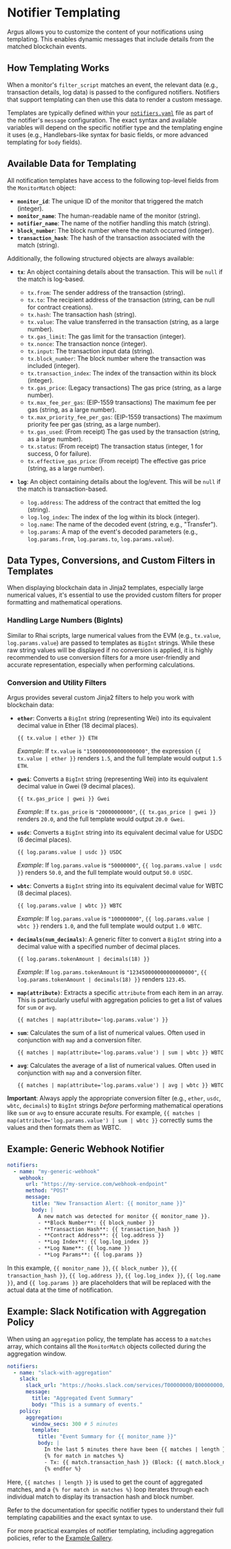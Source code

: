 # Notifier Templating

Argus allows you to customize the content of your notifications using templating. This enables dynamic messages that include details from the matched blockchain events.

## How Templating Works

When a monitor's `filter_script` matches an event, the relevant data (e.g., transaction details, log data) is passed to the configured notifiers. Notifiers that support templating can then use this data to render a custom message.

Templates are typically defined within your [`notifiers.yaml`](./notifiers_yaml.md) file as part of the notifier's `message` configuration. The exact syntax and available variables will depend on the specific notifier type and the templating engine it uses (e.g., Handlebars-like syntax for basic fields, or more advanced templating for `body` fields).

## Available Data for Templating

All notification templates have access to the following top-level fields from the `MonitorMatch` object:

*   **`monitor_id`**: The unique ID of the monitor that triggered the match (integer).
*   **`monitor_name`**: The human-readable name of the monitor (string).
*   **`notifier_name`**: The name of the notifier handling this match (string).
*   **`block_number`**: The block number where the match occurred (integer).
*   **`transaction_hash`**: The hash of the transaction associated with the match (string).

Additionally, the following structured objects are always available:

*   **`tx`**: An object containing details about the transaction. This will be `null` if the match is log-based.
    *   `tx.from`: The sender address of the transaction (string).
    *   `tx.to`: The recipient address of the transaction (string, can be null for contract creations).
    *   `tx.hash`: The transaction hash (string).
    *   `tx.value`: The value transferred in the transaction (string, as a large number).
    *   `tx.gas_limit`: The gas limit for the transaction (integer).
    *   `tx.nonce`: The transaction nonce (integer).
    *   `tx.input`: The transaction input data (string).
    *   `tx.block_number`: The block number where the transaction was included (integer).
    *   `tx.transaction_index`: The index of the transaction within its block (integer).
    *   `tx.gas_price`: (Legacy transactions) The gas price (string, as a large number).
    *   `tx.max_fee_per_gas`: (EIP-1559 transactions) The maximum fee per gas (string, as a large number).
    *   `tx.max_priority_fee_per_gas`: (EIP-1559 transactions) The maximum priority fee per gas (string, as a large number).
    *   `tx.gas_used`: (From receipt) The gas used by the transaction (string, as a large number).
    *   `tx.status`: (From receipt) The transaction status (integer, 1 for success, 0 for failure).
    *   `tx.effective_gas_price`: (From receipt) The effective gas price (string, as a large number).

*   **`log`**: An object containing details about the log/event. This will be `null` if the match is transaction-based.
    *   `log.address`: The address of the contract that emitted the log (string).
    *   `log.log_index`: The index of the log within its block (integer).
    *   `log.name`: The name of the decoded event (string, e.g., "Transfer").
    *   `log.params`: A map of the event's decoded parameters (e.g., `log.params.from`, `log.params.to`, `log.params.value`).

## Data Types, Conversions, and Custom Filters in Templates

When displaying blockchain data in Jinja2 templates, especially large numerical values, it's essential to use the provided custom filters for proper formatting and mathematical operations.

### Handling Large Numbers (BigInts)

Similar to Rhai scripts, large numerical values from the EVM (e.g., `tx.value`, `log.params.value`) are passed to templates as `BigInt` strings. While these raw string values will be displayed if no conversion is applied, it is highly recommended to use conversion filters for a more user-friendly and accurate representation, especially when performing calculations.

### Conversion and Utility Filters

Argus provides several custom Jinja2 filters to help you work with blockchain data:

*   **`ether`**: Converts a `BigInt` string (representing Wei) into its equivalent decimal value in Ether (18 decimal places).
    ```jinja
    {{ tx.value | ether }} ETH
    ```
    *Example*: If `tx.value` is `"1500000000000000000"`, the expression `{{ tx.value | ether }}` renders `1.5`, and the full template would output `1.5 ETH`.

*   **`gwei`**: Converts a `BigInt` string (representing Wei) into its equivalent decimal value in Gwei (9 decimal places).
    ```jinja
    {{ tx.gas_price | gwei }} Gwei
    ```
    *Example*: If `tx.gas_price` is `"20000000000"`, `{{ tx.gas_price | gwei }}` renders `20.0`, and the full template would output `20.0 Gwei`.

*   **`usdc`**: Converts a `BigInt` string into its equivalent decimal value for USDC (6 decimal places).
    ```jinja
    {{ log.params.value | usdc }} USDC
    ```
    *Example*: If `log.params.value` is `"50000000"`, `{{ log.params.value | usdc }}` renders `50.0`, and the full template would output `50.0 USDC`.

*   **`wbtc`**: Converts a `BigInt` string into its equivalent decimal value for WBTC (8 decimal places).
    ```jinja
    {{ log.params.value | wbtc }} WBTC
    ```
    *Example*: If `log.params.value` is `"100000000"`, `{{ log.params.value | wbtc }}` renders `1.0`, and the full template would output `1.0 WBTC`.

*   **`decimals(num_decimals)`**: A generic filter to convert a `BigInt` string into a decimal value with a specified number of decimal places.
    ```jinja
    {{ log.params.tokenAmount | decimals(18) }}
    ```
    *Example*: If `log.params.tokenAmount` is `"123450000000000000000"`, `{{ log.params.tokenAmount | decimals(18) }}` renders `123.45`.

*   **`map(attribute)`**: Extracts a specific `attribute` from each item in an array. This is particularly useful with aggregation policies to get a list of values for `sum` or `avg`.
    ```jinja
    {{ matches | map(attribute='log.params.value') }}
    ```

*   **`sum`**: Calculates the sum of a list of numerical values. Often used in conjunction with `map` and a conversion filter.
    ```jinja
    {{ matches | map(attribute='log.params.value') | sum | wbtc }} WBTC
    ```

*   **`avg`**: Calculates the average of a list of numerical values. Often used in conjunction with `map` and a conversion filter.
    ```jinja
    {{ matches | map(attribute='log.params.value') | avg | wbtc }} WBTC
    ```

**Important**: Always apply the appropriate conversion filter (e.g., `ether`, `usdc`, `wbtc`, `decimals`) to `BigInt` strings *before* performing mathematical operations like `sum` or `avg` to ensure accurate results. For example, `{{ matches | map(attribute='log.params.value') | sum | wbtc }}` correctly sums the values and then formats them as WBTC.

## Example: Generic Webhook Notifier

```yaml
notifiers:
  - name: "my-generic-webhook"
    webhook:
      url: "https://my-service.com/webhook-endpoint"
      method: "POST"
      message:
        title: "New Transaction Alert: {{ monitor_name }}"
        body: |
          A new match was detected for monitor {{ monitor_name }}.
          - **Block Number**: {{ block_number }}
          - **Transaction Hash**: {{ transaction_hash }}
          - **Contract Address**: {{ log.address }}
          - **Log Index**: {{ log.log_index }}
          - **Log Name**: {{ log.name }}
          - **Log Params**: {{ log.params }}
```

In this example, `{{ monitor_name }}`, `{{ block_number }}`, `{{ transaction_hash }}`, `{{ log.address }}`, `{{ log.log_index }}`, `{{ log.name }}`, and `{{ log.params }}` are placeholders that will be replaced with the actual data at the time of notification.

## Example: Slack Notification with Aggregation Policy

When using an `aggregation` policy, the template has access to a `matches` array, which contains all the `MonitorMatch` objects collected during the aggregation window.

```yaml
notifiers:
  - name: "slack-with-aggregation"
    slack:
      slack_url: "https://hooks.slack.com/services/T00000000/B00000000/XXXXXXXXXXXXXXXXXXXXXXXX"
      message:
        title: "Aggregated Event Summary"
        body: "This is a summary of events."
    policy:
      aggregation:
        window_secs: 300 # 5 minutes
        template:
          title: "Event Summary for {{ monitor_name }}"
          body: |
            In the last 5 minutes there have been {{ matches | length }} new events
            {% for match in matches %}
            - Tx: {{ match.transaction_hash }} (Block: {{ match.block_number }})
            {% endfor %}
```

Here, `{{ matches | length }}` is used to get the count of aggregated matches, and a `{% for match in matches %}` loop iterates through each individual match to display its transaction hash and block number.

Refer to the documentation for specific notifier types to understand their full templating capabilities and the exact syntax to use.

For more practical examples of notifier templating, including aggregation policies, refer to the [Example Gallery](../examples/gallery.md).
